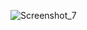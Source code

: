 
![Screenshot_7](https://user-images.githubusercontent.com/66922499/125515204-61d39296-182c-4c4a-8371-61f2f54218b0.png)

